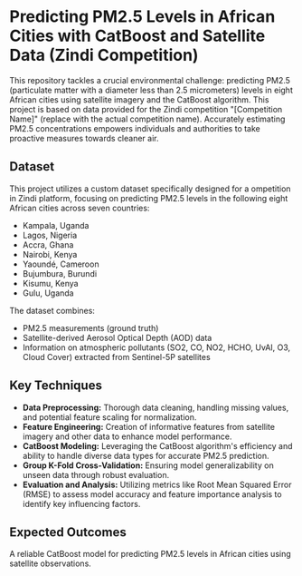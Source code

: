 # Predicting PM2.5 Levels in African Cities with CatBoost and Satellite Data (Zindi Competition)

This repository tackles a crucial environmental challenge: predicting PM2.5 (particulate matter with a diameter less than 2.5 micrometers) levels in eight African cities using satellite imagery and the CatBoost algorithm. This project is based on data provided for the Zindi competition "[Competition Name]" (replace with the actual competition name). Accurately estimating PM2.5 concentrations empowers individuals and authorities to take proactive measures towards cleaner air.

## Dataset
This project utilizes a custom dataset specifically designed for a ompetition in Zindi platform, focusing on predicting PM2.5 levels in the following eight African cities across seven countries:

- Kampala, Uganda
- Lagos, Nigeria
- Accra, Ghana
- Nairobi, Kenya
- Yaoundé, Cameroon
- Bujumbura, Burundi
- Kisumu, Kenya
- Gulu, Uganda

The dataset combines:
- PM2.5 measurements (ground truth)
- Satellite-derived Aerosol Optical Depth (AOD) data
- Information on atmospheric pollutants (SO2, CO, NO2, HCHO, UvAI, O3, Cloud Cover) extracted from Sentinel-5P satellites

## Key Techniques
- **Data Preprocessing:** Thorough data cleaning, handling missing values, and potential feature scaling for normalization.
- **Feature Engineering:** Creation of informative features from satellite imagery and other data to enhance model performance.
- **CatBoost Modeling:** Leveraging the CatBoost algorithm's efficiency and ability to handle diverse data types for accurate PM2.5 prediction.
- **Group K-Fold Cross-Validation:** Ensuring model generalizability on unseen data through robust evaluation.
- **Evaluation and Analysis:** Utilizing metrics like Root Mean Squared Error (RMSE) to assess model accuracy and feature importance analysis to identify key influencing factors.

## Expected Outcomes
A reliable CatBoost model for predicting PM2.5 levels in African cities using satellite observations.



